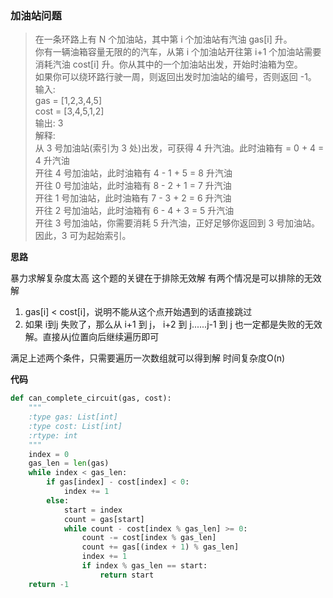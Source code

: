 ### 加油站问题
>在一条环路上有 N 个加油站，其中第 i 个加油站有汽油 gas[i] 升。  
你有一辆油箱容量无限的的汽车，从第 i 个加油站开往第 i+1 个加油站需要消耗汽油 cost[i] 升。你从其中的一个加油站出发，开始时油箱为空。  
如果你可以绕环路行驶一周，则返回出发时加油站的编号，否则返回 -1。  
输入:   
gas  = [1,2,3,4,5]  
cost = [3,4,5,1,2]  
输出: 3  
解释:  
从 3 号加油站(索引为 3 处)出发，可获得 4 升汽油。此时油箱有 = 0 + 4 = 4 升汽油  
开往 4 号加油站，此时油箱有 4 - 1 + 5 = 8 升汽油  
开往 0 号加油站，此时油箱有 8 - 2 + 1 = 7 升汽油  
开往 1 号加油站，此时油箱有 7 - 3 + 2 = 6 升汽油  
开往 2 号加油站，此时油箱有 6 - 4 + 3 = 5 升汽油  
开往 3 号加油站，你需要消耗 5 升汽油，正好足够你返回到 3 号加油站。  
因此，3 可为起始索引。  


**思路**

暴力求解复杂度太高
这个题的关键在于排除无效解
有两个情况是可以排除的无效解

1. gas[i] < cost[i]，说明不能从这个点开始遇到的话直接跳过
2. 如果 i到j 失败了，那么从 i+1 到 j， i+2 到 j......j-1 到 j 也一定都是失败的无效解。直接从j位置向后继续遍历即可

满足上述两个条件，只需要遍历一次数组就可以得到解
时间复杂度O(n)

**代码**

```python
def can_complete_circuit(gas, cost):
    """
    :type gas: List[int]
    :type cost: List[int]
    :rtype: int
    """
    index = 0
    gas_len = len(gas)
    while index < gas_len:
        if gas[index] - cost[index] < 0:
            index += 1
        else:
            start = index
            count = gas[start]
            while count - cost[index % gas_len] >= 0:
                count -= cost[index % gas_len]
                count += gas[(index + 1) % gas_len]
                index += 1
                if index % gas_len == start:
                    return start
    return -1
```

